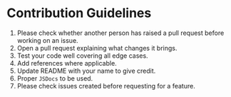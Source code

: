 # Contribution Guidelines

1. Please check whether another person has raised a pull request before working on an issue.
2. Open a pull request explaining what changes it brings.
3. Test your code well covering all edge cases.
4. Add references where applicable.
5. Update README with your name to give credit.
6. Proper `JSDocs` to be used.
7. Please check issues created before requesting for a feature.